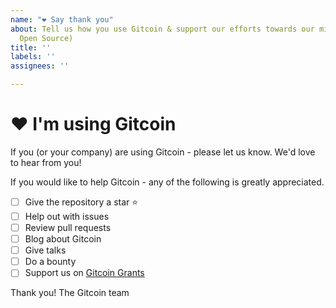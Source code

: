 ```yaml
---
name: "❤️ Say thank you"
about: Tell us how you use Gitcoin & support our efforts towards our mission (Grow/Sustain
  Open Source)
title: ''
labels: ''
assignees: ''

---
```


# ❤️ I'm using Gitcoin

If you (or your company) are using Gitcoin - please let us know. We'd love to hear from you!

If you would like to help Gitcoin - any of the following is greatly appreciated.

- [ ] Give the repository a star ⭐️
- [ ] Help out with issues
- [ ] Review pull requests
- [ ] Blog about Gitcoin
- [ ] Give talks
- [ ] Do a bounty
- [ ] Support us on [Gitcoin Grants](https://gitcoin.co/grants/86/gitcoin-sustainability-fund)

Thank you!
The Gitcoin team
